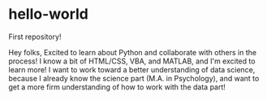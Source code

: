 # hello-world
First repository!

Hey folks,
Excited to learn about Python and collaborate with others in the process!
I know a bit of HTML/CSS, VBA, and MATLAB, and I'm excited to learn more!
I want to work toward a better understanding of data science, because I 
already know the science part (M.A. in Psychology), and want to get a more
firm understanding of how to work with the data part!

